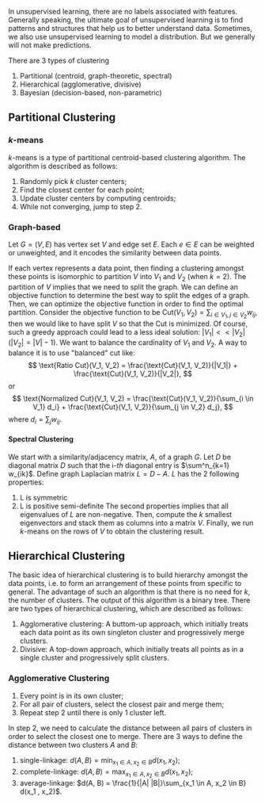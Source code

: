 In unsupervised learning, there are no labels associated with features. Generally speaking, the ultimate goal of unsupervised learning is to find patterns and structures that help us to better understand data. Sometimes, we also use unsupervised learning to model a distribution. But we generally will not make predictions.

There are 3 types of clustering
1. Partitional (centroid, graph-theoretic, spectral)
1. Hierarchical (agglomerative, divisive)
2. Bayesian (decision-based, non-parametric)

## Partitional Clustering

### $k$-means

$k$-means is a type of partitional centroid-based clustering algorithm. The algorithm is described as follows:
1. Randomly pick $k$ cluster centers;
2. Find the closest center for each point;
3. Update cluster centers by computing centroids;
4. While not converging, jump to step 2.

### Graph-based

Let $G = (V, E)$ has vertex set $V$ and edge set $E$. Each $e \in E$ can be weighted or unweighted, and it encodes the similarity between data points. 

If each vertex represents a data point, then finding a clustering amongst these points is isomorphic to partition $V$ into $V_1$ and $V_2$ (when $k = 2$). The partition of $V$ implies that we need to split the graph. We can define an objective function to determine the best way to split the edges of a graph. Then, we can optimize the objective function in order to find the optimal partition. Consider the objective function to be $\text{Cut}(V_1, V_2) = \sum_{i \in V_1, j \in V_2} w_{ij}$, then we would like to have split $V$ so that the $\text{Cut}$ is minimized. Of course, such a greedy approach could lead to a less ideal solution: $|V_1| << |V_2| (|V_2| = |V| - 1)$. We want to balance the cardinality of $V_1$ and $V_2$. A way to balance it is to use "balanced" cut like:
$$
\text{Ratio Cut}(V_1, V_2) = \frac{\text{Cut}(V_1, V_2)}{|V_1|} + \frac{\text{Cut}(V_1, V_2)}{|V_2|},
$$
or
$$
\text{Normalized Cut}(V_1, V_2) = \frac{\text{Cut}(V_1, V_2)}{\sum_{i \in V_1} d_i} + \frac{\text{Cut}(V_1, V_2)}{\sum_{j \in V_2} d_j},
$$
where $d_i = \sum_j w_{ij}$.

#### Spectral Clustering

We start with a similarity/adjacency matrix, $A$, of a graph $G$. Let $D$ be diagonal matrix $D$ such that the i-$th$ diagonal entry is $\sum^n_{k=1} w_{ik}$. Define graph Laplacian matrix $L = D - A$. $L$ has the 2 following properties:
1. L is symmetric
2. L is positive semi-definite
The second properties implies that all eigenvalues of $L$ are non-negative. Then, compute the $k$ smallest eigenvectors and stack them as columns into a matrix $V$. Finally, we run $k$-means on the rows of $V$ to obtain the clustering result.


## Hierarchical Clustering

The basic idea of hierarchical clustering is to build hierarchy amongst the data points, i.e. to form an arrangement of these points from specific to general. The advantage of such an algorithm is that there is no need for $k$, the number of clusters. The output of this algorithm is a binary tree. There are two types of hierarchical clustering, which are described as follows:
1. Agglomerative clustering: A buttom-up approach, which initially treats each data point as its own singleton cluster and progressively merge clusters.
2. Divisive: A top-down approach, which initially treats all points as in a single cluster and progressively split clusters.

### Agglomerative Clustering

1. Every point is in its own cluster;
2. For all pair of clusters, select the closest pair and merge them;
3. Repeat step 2 until there is only 1 cluster left.

In step 2, we need to calculate the distance between all pairs of clusters in order to select the closest one to merge. There are 3 ways to define the distance between two clusters $A$ and $B$:
1. single-linkage: $d(A, B) = \min_{x_1 \in A, x_2 \in B} d(x_1, x_2)$;
2. complete-linkage: $d(A, B) = \max_{x_1 \in A, x_2 \in B} d(x_1, x_2)$;
3. average-linkage: $d(A, B) = \frac{1}{|A| |B|}\sum_{x_1 \in A, x_2 \in B} d(x_1 , x_2)$.